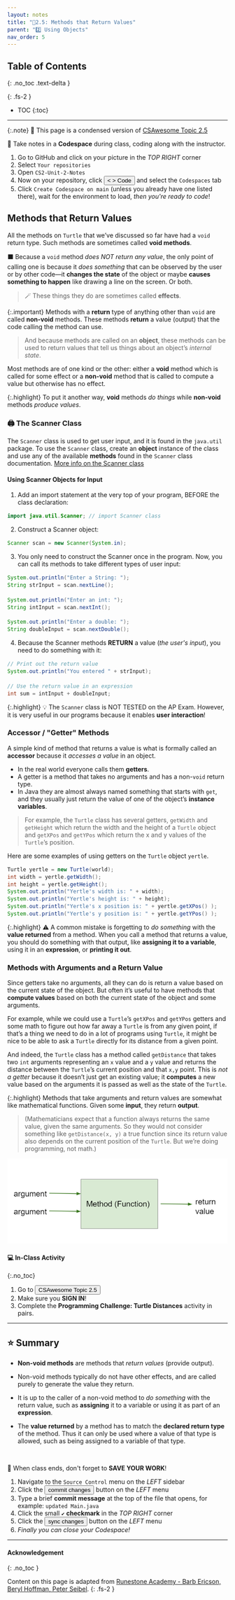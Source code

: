 ```yaml
---
layout: notes
title: "📓2.5: Methods that Return Values" 
parent: "2️⃣ Using Objects"
nav_order: 5
---
```


## Table of Contents
{: .no_toc .text-delta }

{: .fs-2 }
- TOC
{:toc}

---

{:.note}
📖 This page is a condensed version of [CSAwesome Topic 2.5](https://runestone.academy/ns/books/published/csawesome/Unit2-Using-Objects/topic-2-5-methods-return.html?mode=browsing) 

<div class="setup" markdown="block">

📝 Take notes in a **Codespace** during class, coding along with the instructor.

1. Go to GitHub and click on your picture in the _TOP RIGHT_ corner
2. Select `Your repositories`
3. Open `CS2-Unit-2-Notes`
5. Now on your repository, click <button type="button" name="button" class="btn btn-green"> < > Code </button> and select the `Codespaces` tab
6. Click `Create Codespace on main` (unless you already have one listed there), wait for the environment to load, _then you're ready to code_!

</div>

## Methods that Return Values

All the methods on ``Turtle`` that we’ve discussed so far have had a ``void``
return type. Such methods are sometimes called **void methods**. 

⬛️ Because a ``void`` method _does NOT return any value_, the only point of calling one is
because it *does something* that can be observed by the user or by other code—it
**changes the state** of the object or maybe **causes something to happen** like drawing
a line on the screen. Or both. 
> 🪄 These things they do are sometimes called **effects**.

{:.important}
Methods with a **return** type of anything other than ``void`` are called **non-void** methods. These methods **return** a value (output) that the code
calling the method can use. 
> And because methods are called on an **object**, these methods can be used to return values that tell us things about an object’s
_internal state_.

Most methods are of one kind or the other: either a **void** method which is called for some effect or a **non-void** method that is called to compute a value
but otherwise has no effect. 

{:.highlight}
To put it another way, **void** methods *do things* while **non-void** methods *produce values*.

### 🖨️ The Scanner Class

The `Scanner` class is used to get user input, and it is found in the `java.util` package. To use the `Scanner` class, create an **object** instance of the class and use any of the available **methods** found in the `Scanner` class documentation. [More info on the Scanner class](https://www.w3schools.com/java/java_user_input.asp)

#### Using Scanner Objects for Input

<div class="imp" markdown="block">
  
1. Add an import statement at the very top of your program, BEFORE the class declaration:
```java
import java.util.Scanner; // import Scanner class
```
2. Construct a Scanner object:
```java
Scanner scan = new Scanner(System.in); 
```
3. You only need to construct the Scanner once in the program. Now, you can call its methods to take different types of user input:
```java
System.out.println("Enter a String: ");
String strInput = scan.nextLine();

System.out.println("Enter an int: ");
String intInput = scan.nextInt();

System.out.println("Enter a double: ");
String doubleInput = scan.nextDouble();
```
4. Because the Scanner methods **RETURN** a value (_the user's input_), you need to do something with it:
```java
// Print out the return value
System.out.println("You entered " + strInput);

// Use the return value in an expression
int sum = intInput + doubleInput;
```

</div>

{:.highlight} 
💡 The `Scanner` class is NOT TESTED on the AP Exam. However, it is very useful in our programs because it enables **user interaction**!

### Accessor / "Getter" Methods

A simple kind of method that returns a value is what is formally called an
**accessor** because it _accesses a value_ in an object. 
* In the real world everyone calls them **getters**.
* A getter is a method that takes no arguments and has a non-``void`` return type.
* In Java they are almost always named something that starts with ``get``, and they usually just return the value of one
of the object’s **instance variables**. 
> For example, the ``Turtle`` class has several getters, ``getWidth`` and ``getHeight`` which return the width and the height of a ``Turtle`` object and ``getXPos`` and ``getYPos`` which return the x and y values of the `Turtle`’s position.

Here are some examples of using getters on the ``Turtle`` object ``yertle``.

```java
Turtle yertle = new Turtle(world);
int width = yertle.getWidth();
int height = yertle.getHeight();
System.out.println("Yertle's width is: " + width);
System.out.println("Yertle's height is: " + height);
System.out.println("Yertle's x position is: " + yertle.getXPos() );
System.out.println("Yertle's y position is: " + yertle.getYPos() );
```

{:.highlight}
⚠️ A common mistake is forgetting to _do something_ with the **value returned** from a method. When you call a method that returns a value, you should do something with that output, like **assigning it to a variable**, using it in an **expression**, or **printing it out**.

### Methods with Arguments and a Return Value

Since getters take no arguments, all they can do is return a value based on the current state of the object. But often it’s useful to have methods that **compute values** based on both the current state of the object and some arguments. 

For example, while we could use a ``Turtle``’s ``getXPos`` and ``getYPos``
getters and some math to figure out how far away a ``Turtle`` is from any given point, if that’s a thing we need to do in a lot of programs using ``Turtle``, it might be nice to be able to ask a ``Turtle`` directly for its distance from a given point. 

And indeed, the ``Turtle`` class has a method called ``getDistance`` that takes two ``int`` arguments representing an `x` value and a `y` value and returns the distance between the ``Turtle``’s current position and that `x,y` point. This is _not a getter_ because it doesn’t just get an existing value; it **computes** a new value based on the arguments it is passed as well as the state of the ``Turtle``.

{:.highlight}
Methods that take arguments and return values are somewhat like mathematical functions. Given some **input**, they return **output**. 

> (Mathematicians expect that a function always returns the same value, given the same arguments. So they would not consider something like ``getDistance(x, y)`` a true function since its return value also depends on the current position of the ``Turtle``. But we’re doing programming, not math.)

![image](figures/function.png)


#### 💻 In-Class Activity
{:.no_toc}

<div class="task" markdown="block">

1. Go to <a href="https://runestone.academy/ns/books/published/csawesome/Unit2-Using-Objects/topic-2-5-methods-return.html?mode=browsing"><button type="button" name="button" class="btn">CSAwesome Topic 2.5</button></a> 
2. Make sure you **SIGN IN**!
3. Complete the **Programming Challenge: Turtle Distances** activity in pairs.

</div>

---

## ⭐️ Summary

- **Non-void methods** are methods that _return values_ (provide output).

- Non-void methods typically do not have other effects, and are called purely to generate the
  value they return.

- It is up to the caller of a non-void method to _do something_ with the return
  value, such as **assigning** it to a variable or using it as part of an
  **expression**.

- The **value returned** by a method has to match the **declared return type** of the
  method. Thus it can only be used where a value of that type is allowed, such
  as being assigned to a variable of that type. 

<br>

<div class="warn" markdown="block">

🛑 When class ends, don't forget to **SAVE YOUR WORK**!

1. Navigate to the `Source Control` menu on the _LEFT_ sidebar
2. Click the <button type="button" name="button" class="btn btn-green">commit changes</button> button on the _LEFT_ menu
3. Type a brief **commit message** at the top of the file that opens, for example: `updated Main.java`
4. Click the small `✔️` **checkmark** in the _TOP RIGHT_ corner
5. Click the <button type="button" name="button" class="btn btn-green">sync changes</button> button on the _LEFT_ menu
6. _Finally you can close your Codespace!_

</div>

---

#### Acknowledgement
{: .no_toc }

Content on this page is adapted from [Runestone Academy - Barb Ericson, Beryl Hoffman, Peter Seibel](https://runestone.academy/ns/books/published/csawesome/index.html?mode=browsing).
{: .fs-2 }
